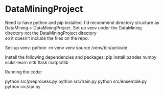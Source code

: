 # DataMiningProject

Need to have python and pip installed. I'd recommend directory structure as DataMining-> DataMiningProject. Set up venv under the DataMining directory not the DataMiningProject directory <br>
so it doesn't include the files on the repo.

Set-up venv:
python -m venv venv
source /venv/bin/activate

Install the following dependencies and packages:
pip install pandas numpy scikit-learn nltk flask matplotlib

Running the code:

python src/preprocess.py
python src/train.py
python src/ensemble.py
python src/api.py


